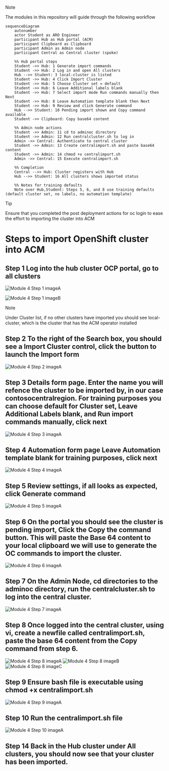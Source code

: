 > [!NOTE] 
> The modules in this repository will guide through the following workflow

```mermaid
sequenceDiagram
    autonumber
    actor Student as ARO Engineer
    participant Hub as Hub portal (ACM)
    participant Clipboard as Clipboard
    participant Admin as Admin node
    participant Central as Central cluster (spoke)

    %% Hub portal steps
    Student ->> Hub: 1 Generate import commands
    Student ->> Hub: 2 Log in and open All clusters
    Hub -->> Student: 3 local-cluster is listed
    Student ->> Hub: 4 Click Import Cluster
    Student ->> Hub: 5 Choose Cluster set = default
    Student ->> Hub: 6 Leave Additional labels blank
    Student ->> Hub: 7 Select import mode Run commands manually then Next
    Student ->> Hub: 8 Leave Automation template blank then Next
    Student ->> Hub: 9 Review and click Generate command
    Hub -->> Student: 10 Pending import shown and Copy command available
    Student ->> Clipboard: Copy base64 content

    %% Admin node actions
    Student ->> Admin: 11 cd to adminoc directory
    Student ->> Admin: 12 Run centralcluster.sh to log in
    Admin ->> Central: Authenticate to central cluster
    Student ->> Admin: 13 Create centralimport.sh and paste base64 content
    Student ->> Admin: 14 chmod +x centralimport.sh
    Admin ->> Central: 15 Execute centralimport.sh

    %% Completion
    Central -->> Hub: Cluster registers with Hub
    Hub -->> Student: 16 All clusters shows imported status

    %% Notes for training defaults
    Note over Hub,Student: Steps 5, 6, and 8 use training defaults (default cluster set, no labels, no automation template)
```

> [!TIP]
> Ensure that you completed the post deployment actions for oc login to ease the effort to importing the cluster into ACM

# Steps to import OpenShift cluster into ACM

## Step 1 Log into the hub cluster OCP portal, go to all clusters

![Module 4 Step 1 imageA](assets/images/mod04/ImportCluster-001.png)

![Module 4 Step 1 imageB](assets/images/mod04/ImportCluster-002.png)

> [!NOTE] 
> Under Cluster list, if no other clusters have imported you should see local-cluster, which is the cluster that has the ACM operator installed

## Step 2 To the right of the Search box, you should see a Import Cluster control, click the button to launch the Import form

![Module 4 Step 2 imageA](assets/images/mod04/ImportCluster-003.png)

## Step 3 Details form page. Enter the name you will refence the cluster to be imported by, in our case **contosocentralregion**. For training purposes you can choose **default** for Cluster set, Leave Additional Labels blank, and **Run import commands manually**, click next

![Module 4 Step 3 imageA](assets/images/mod04/ImportCluster-004.png)

## Step 4 Automation form page Leave Automation template blank for training purposes, click next

![Module 4 Step 4 imageA](assets/images/mod04/ImportCluster-005.png)

## Step 5 Review settings, if all looks as expected, click Generate command

![Module 4 Step 5 imageA](assets/images/mod04/ImportCluster-006.png)

## Step 6 On the portal you should see the cluster is pending import, Click the Copy the command button. This will paste the Base 64 content to your local clipboard we will use to generate the OC commands to import the cluster.

![Module 4 Step 6 imageA](assets/images/mod04/ImportCluster-007.png)

## Step 7 On the Admin Node, cd directories to the adminoc directory, run the centralcluster.sh to log into the central cluster.

![Module 4 Step 7 imageA](assets/images/mod04/ImportCluster-008.png)

## Step 8 Once logged into the central cluster, using vi, create a newfile called centralimport.sh, paste the base 64 content from the Copy command from step 6.

![Module 4 Step 8 imageA](assets/images/mod04/ImportCluster-009.png)
![Module 4 Step 8 imageB](assets/images/mod04/ImportCluster-010.png)
![Module 4 Step 8 imageC](assets/images/mod04/ImportCluster-011.png)

## Step 9 Ensure bash file is executable using chmod +x centralimport.sh

![Module 4 Step 9 imageA](assets/images/mod04/ImportCluster-012.png)


## Step 10 Run the centralimport.sh file

![Module 4 Step 10 imageA](assets/images/mod04/ImportCluster-013.png)

## Step 14 Back in the Hub cluster under All clusters, you should now see that your cluster has been imported.